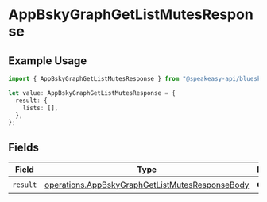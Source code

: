 # AppBskyGraphGetListMutesResponse

## Example Usage

```typescript
import { AppBskyGraphGetListMutesResponse } from "@speakeasy-api/bluesky/models/operations";

let value: AppBskyGraphGetListMutesResponse = {
  result: {
    lists: [],
  },
};
```

## Fields

| Field                                                                                                              | Type                                                                                                               | Required                                                                                                           | Description                                                                                                        |
| ------------------------------------------------------------------------------------------------------------------ | ------------------------------------------------------------------------------------------------------------------ | ------------------------------------------------------------------------------------------------------------------ | ------------------------------------------------------------------------------------------------------------------ |
| `result`                                                                                                           | [operations.AppBskyGraphGetListMutesResponseBody](../../models/operations/appbskygraphgetlistmutesresponsebody.md) | :heavy_check_mark:                                                                                                 | N/A                                                                                                                |